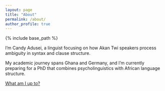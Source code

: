 ```yaml
---
layout: page
title: "About"
permalink: /about/
author_profile: true
---
```


{% include base_path %}

<style> .archive { width: 80%; margin: 0 auto; float: none; padding-right: 0; } @media (min-width: 80em) { .archive { width: 70%; } } </style>

I’m Candy Adusei, a linguist focusing on how Akan Twi speakers process ambiguity in syntax and clause structure.

My academic journey spans Ghana and Germany, and I’m currently preparing for a PhD that combines psycholinguistics with African language structure.

[What am I up to?](https://github.tik.uni-stuttgart.de/ac147557)
